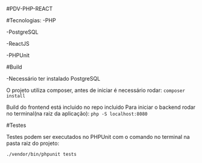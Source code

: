 #PDV-PHP-REACT

#Tecnologias:
-PHP

-PostgreSQL

-ReactJS

-PHPUnit

#Build

-Necessário ter instalado PostgreSQL

O projeto utiliza composer, antes de iniciar é necessário rodar:
`composer install`

Build do frontend está incluido no repo incluido
Para iniciar o backend rodar no terminal(na raiz da aplicação): `php -S localhost:8080`

#Testes

Testes podem ser executados no PHPUnit com o comando no terminal na pasta raiz do projeto:

`./vendor/bin/phpunit tests`
